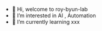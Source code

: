 - 👋 Hi, welcome to roy-byun-lab
- 👀 I’m interested in AI , Automation 
- 🌱 I’m currently learning xxx



<!---
roy-byun-lab/roy-byun-lab is a ✨ special ✨ repository because its `README.md` (this file) appears on your GitHub profile.
You can click the Preview link to take a look at your changes.
--->
